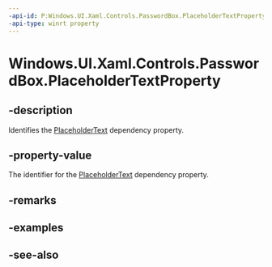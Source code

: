```yaml
---
-api-id: P:Windows.UI.Xaml.Controls.PasswordBox.PlaceholderTextProperty
-api-type: winrt property
---
```


<!-- Property syntax
public Windows.UI.Xaml.DependencyProperty PlaceholderTextProperty { get; }
-->

# Windows.UI.Xaml.Controls.PasswordBox.PlaceholderTextProperty

## -description
Identifies the [PlaceholderText](passwordbox_placeholdertext.md) dependency property.



## -property-value
The identifier for the [PlaceholderText](passwordbox_placeholdertext.md) dependency property.

## -remarks

## -examples

## -see-also
